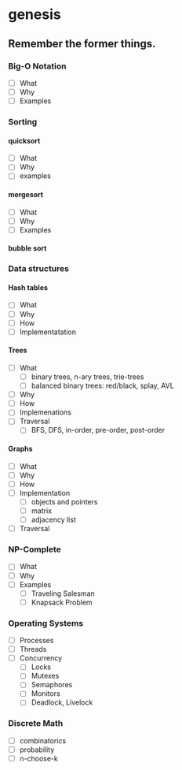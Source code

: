 # genesis
## Remember the former things.

### Big-O Notation
- [ ] What
- [ ] Why
- [ ] Examples
### Sorting
#### quicksort
- [ ] What
- [ ] Why
- [ ] examples
#### mergesort
- [ ] What
- [ ] Why
- [ ] Examples
#### bubble sort
### Data structures
#### Hash tables
- [ ] What
- [ ] Why
- [ ] How
- [ ] Implementatation
#### Trees
  - [ ] What
    - [ ] binary trees, n-ary trees, trie-trees 
    - [ ] balanced binary trees: red/black, splay, AVL
 - [ ] Why
 - [ ] How
 - [ ] Implemenations
 - [ ] Traversal
   - [ ] BFS, DFS, in-order, pre-order, post-order
#### Graphs
  - [ ] What
  - [ ] Why
  - [ ] How
  - [ ] Implementation
    - [ ] objects and pointers
     - [ ] matrix
    - [ ] adjacency list
  - [ ] Traversal
### NP-Complete
 - [ ] What
 - [ ] Why
 - [ ] Examples
   - [ ] Traveling Salesman
   - [ ] Knapsack Problem
### Operating Systems
 - [ ] Processes
 - [ ] Threads
 - [ ] Concurrency
   - [ ] Locks
   - [ ] Mutexes
   - [ ] Semaphores
   - [ ] Monitors
   - [ ] Deadlock, Livelock
### Discrete Math
 - [ ] combinatorics 
 - [ ] probability 
 - [ ] n-choose-k
